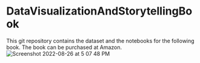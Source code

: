 # DataVisualizationAndStorytellingBook
This git repository contains the dataset and the notebooks for the following book. The book can be purchased at Amazon. 
![Screenshot 2022-08-26 at 5 07 48 PM](https://user-images.githubusercontent.com/53944441/186895351-a5222b4a-3bb1-4d34-a816-9b1d671fe6ad.png)
